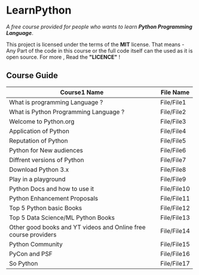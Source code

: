 # LearnPython
*A free course provided for people who wants to learn **Python Programming Language***.

This project is licensed under the terms of the **MIT** license. 
That means - Any Part of the code in this course or the full code itself can the used as it is  open source. 
For more , Read the **"LICENCE"** !


## Course Guide




Course1 Name | File Name 
------------ | -----------
What is programming Language ? | File/File1
What is Python Programming Language ? | File/File2
Welcome to Python.org | File/File3
Application of Python | File/File4
Reputation of Python | File/File5
Python for New audiences | File/File6
Diffrent versions of Python | File/File7
Download Python 3.x | File/File8
Play in a playground | File/File9
Python Docs and how to use it | File/File10
Python Enhancement Proposals | File/File11
Top 5 Python basic Books | File/File12
Top 5 Data Science/ML Python Books | File/File13
Other good books and YT videos and Online free course providers | File/File14
Python Community | File/File15
PyCon and PSF | File/File16
So Python | File/File17


